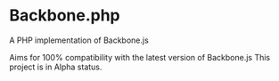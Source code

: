 Backbone.php
============

A PHP implementation of Backbone.js

Aims for 100% compatibility with the latest version of Backbone.js
This project is in Alpha status.


